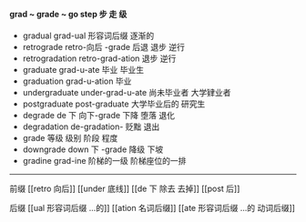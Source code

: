 #### grad ~ grade ~ go step 步 走 级

- gradual grad-ual 形容词后缀 逐渐的
- retrograde  retro-向后 -grade 后退 退步 逆行
- retrogradation retro-grad-ation 退步 逆行
- graduate grad-u-ate  毕业 毕业生
- graduation grad-u-ation 毕业
- undergraduate under-grad-u-ate 尚未毕业者 大学肄业者
- postgraduate post-graduate 大学毕业后的 研究生
- degrade de 下 向下-grade 下降 堕落 退化
- degradation de-gradation- 贬黜 退出
- grade 等级 级别 阶段 程度
- downgrade down 下 -grade 降级  下坡
- gradine grad-ine  阶梯的一级 阶梯座位的一排

---
前缀
[[retro  向后]]
[[under 底线]]
[[de  下 除去 去掉]]
[[post 后]]

后缀
[[ual 形容词后缀 ...的]]
[[ation 名词后缀]]
[[ate 形容词后缀  ...的 动词后缀]]
